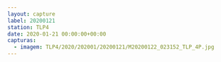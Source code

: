 ```yaml
---
layout: capture
label: 20200121
station: TLP4
date: 2020-01-21 00:00:00+00:00
capturas:
  - imagem: TLP4/2020/202001/20200121/M20200122_023152_TLP_4P.jpg
---
```

